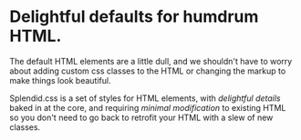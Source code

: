 # Delightful defaults for humdrum HTML.

The default HTML elements are a little dull, and we shouldn't have to worry about adding custom css classes to the HTML or changing the markup to make things look beautiful.

Splendid.css is a set of styles for HTML elements, with *delightful details* baked in at the core, and requiring *minimal modification* to existing HTML so you don't need to go back to retrofit your HTML with a slew of new classes.
